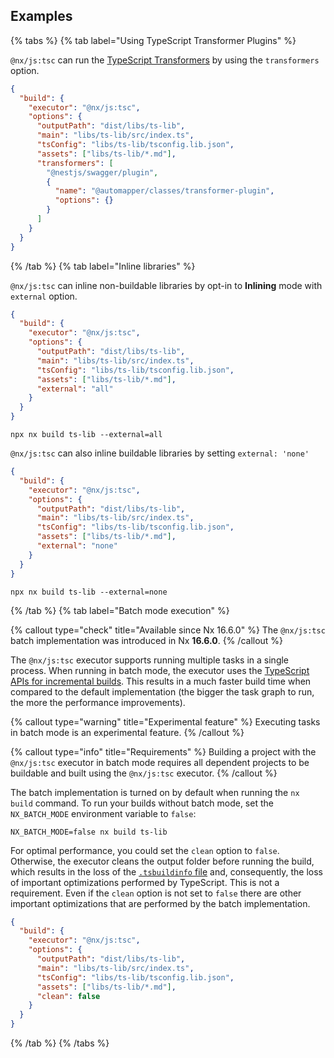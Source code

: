 ## Examples

{% tabs %}
{% tab label="Using TypeScript Transformer Plugins" %}

`@nx/js:tsc` can run the [TypeScript Transformers](https://github.com/madou/typescript-transformer-handbook) by using the `transformers` option.

```json {% fileName="libs/ts-lib/project.json" %}
{
  "build": {
    "executor": "@nx/js:tsc",
    "options": {
      "outputPath": "dist/libs/ts-lib",
      "main": "libs/ts-lib/src/index.ts",
      "tsConfig": "libs/ts-lib/tsconfig.lib.json",
      "assets": ["libs/ts-lib/*.md"],
      "transformers": [
        "@nestjs/swagger/plugin",
        {
          "name": "@automapper/classes/transformer-plugin",
          "options": {}
        }
      ]
    }
  }
}
```

{% /tab %}
{% tab label="Inline libraries" %}

`@nx/js:tsc` can inline non-buildable libraries by opt-in to **Inlining** mode with `external` option.

```json {% fileName="libs/ts-lib/project.json" %}
{
  "build": {
    "executor": "@nx/js:tsc",
    "options": {
      "outputPath": "dist/libs/ts-lib",
      "main": "libs/ts-lib/src/index.ts",
      "tsConfig": "libs/ts-lib/tsconfig.lib.json",
      "assets": ["libs/ts-lib/*.md"],
      "external": "all"
    }
  }
}
```

```shell
npx nx build ts-lib --external=all
```

`@nx/js:tsc` can also inline buildable libraries by setting `external: 'none'`

```json {% fileName="libs/ts-lib/project.json" %}
{
  "build": {
    "executor": "@nx/js:tsc",
    "options": {
      "outputPath": "dist/libs/ts-lib",
      "main": "libs/ts-lib/src/index.ts",
      "tsConfig": "libs/ts-lib/tsconfig.lib.json",
      "assets": ["libs/ts-lib/*.md"],
      "external": "none"
    }
  }
}
```

```shell
npx nx build ts-lib --external=none
```

{% /tab %}
{% tab label="Batch mode execution" %}

{% callout type="check" title="Available since Nx 16.6.0" %}
The `@nx/js:tsc` batch implementation was introduced in Nx **16.6.0**.
{% /callout %}

The `@nx/js:tsc` executor supports running multiple tasks in a single process. When running in batch mode, the executor uses the [TypeScript APIs for incremental builds](https://www.typescriptlang.org/docs/handbook/project-references.html#build-mode-for-typescript). This results in a much faster build time when compared to the default implementation (the bigger the task graph to run, the more the performance improvements).

{% callout type="warning" title="Experimental feature" %}
Executing tasks in batch mode is an experimental feature.
{% /callout %}

{% callout type="info" title="Requirements" %}
Building a project with the `@nx/js:tsc` executor in batch mode requires all dependent projects to be buildable and built using the `@nx/js:tsc` executor.
{% /callout %}

The batch implementation is turned on by default when running the `nx build` command.
To run your builds without batch mode, set the `NX_BATCH_MODE` environment variable to `false`:

```shell
NX_BATCH_MODE=false nx build ts-lib
```

For optimal performance, you could set the `clean` option to `false`. Otherwise, the executor cleans the output folder before running the build, which results in the loss of the [`.tsbuildinfo` file](https://www.typescriptlang.org/tsconfig/#tsBuildInfoFile) and, consequently, the loss of important optimizations performed by TypeScript. This is not a requirement. Even if the `clean` option is not set to `false` there are other important optimizations that are performed by the batch implementation.

```json {% fileName="libs/ts-lib/project.json" %}
{
  "build": {
    "executor": "@nx/js:tsc",
    "options": {
      "outputPath": "dist/libs/ts-lib",
      "main": "libs/ts-lib/src/index.ts",
      "tsConfig": "libs/ts-lib/tsconfig.lib.json",
      "assets": ["libs/ts-lib/*.md"],
      "clean": false
    }
  }
}
```

{% /tab %}
{% /tabs %}
